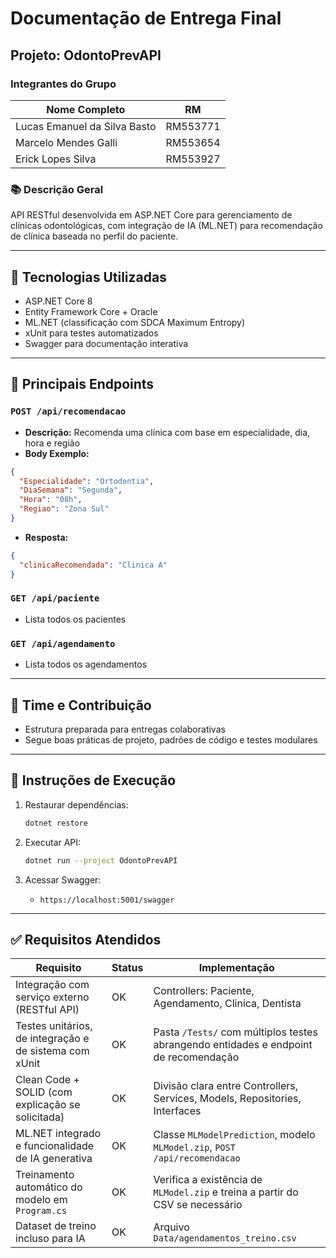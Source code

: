 # Documentação de Entrega Final

## Projeto: OdontoPrevAPI

### Integrantes do Grupo

| Nome Completo                  | RM       |
|-------------------------------|----------|
| Lucas Emanuel da Silva Basto  | RM553771 |
| Marcelo Mendes Galli         | RM553654 |
| Erick Lopes Silva            | RM553927 |


### 📚 Descrição Geral

API RESTful desenvolvida em ASP.NET Core para gerenciamento de clínicas odontológicas, com integração de IA (ML.NET) para recomendação de clínica baseada no perfil do paciente.

---

## 🔧 Tecnologias Utilizadas

* ASP.NET Core 8
* Entity Framework Core + Oracle
* ML.NET (classificação com SDCA Maximum Entropy)
* xUnit para testes automatizados
* Swagger para documentação interativa

---

## 🔹 Principais Endpoints

### `POST /api/recomendacao`

* **Descrição:** Recomenda uma clínica com base em especialidade, dia, hora e região
* **Body Exemplo:**

```json
{
  "Especialidade": "Ortodontia",
  "DiaSemana": "Segunda",
  "Hora": "08h",
  "Regiao": "Zona Sul"
}
```

* **Resposta:**

```json
{
  "clinicaRecomendada": "Clinica A"
}
```

### `GET /api/paciente`

* Lista todos os pacientes

### `GET /api/agendamento`

* Lista todos os agendamentos

---

## 📅 Time e Contribuição

* Estrutura preparada para entregas colaborativas
* Segue boas práticas de projeto, padrões de código e testes modulares

---

## 🚀 Instruções de Execução

1. Restaurar dependências:

   ```bash
   dotnet restore
   ```
2. Executar API:

   ```bash
   dotnet run --project OdontoPrevAPI
   ```
3. Acessar Swagger:

   * `https://localhost:5001/swagger`

---

## ✅ Requisitos Atendidos

| Requisito                                              | Status | Implementação                                                                        |
| ------------------------------------------------------ | ------ | ------------------------------------------------------------------------------------ |
| Integração com serviço externo (RESTful API)           | OK     | Controllers: Paciente, Agendamento, Clinica, Dentista                                |
| Testes unitários, de integração e de sistema com xUnit | OK     | Pasta `/Tests/` com múltiplos testes abrangendo entidades e endpoint de recomendação |
| Clean Code + SOLID (com explicação se solicitada)      | OK     | Divisão clara entre Controllers, Services, Models, Repositories, Interfaces          |
| ML.NET integrado e funcionalidade de IA generativa     | OK     | Classe `MLModelPrediction`, modelo `MLModel.zip`, `POST /api/recomendacao`           |
| Treinamento automático do modelo em `Program.cs`       | OK     | Verifica a existência de `MLModel.zip` e treina a partir do CSV se necessário        |
| Dataset de treino incluso para IA                      | OK     | Arquivo `Data/agendamentos_treino.csv`                                               |




